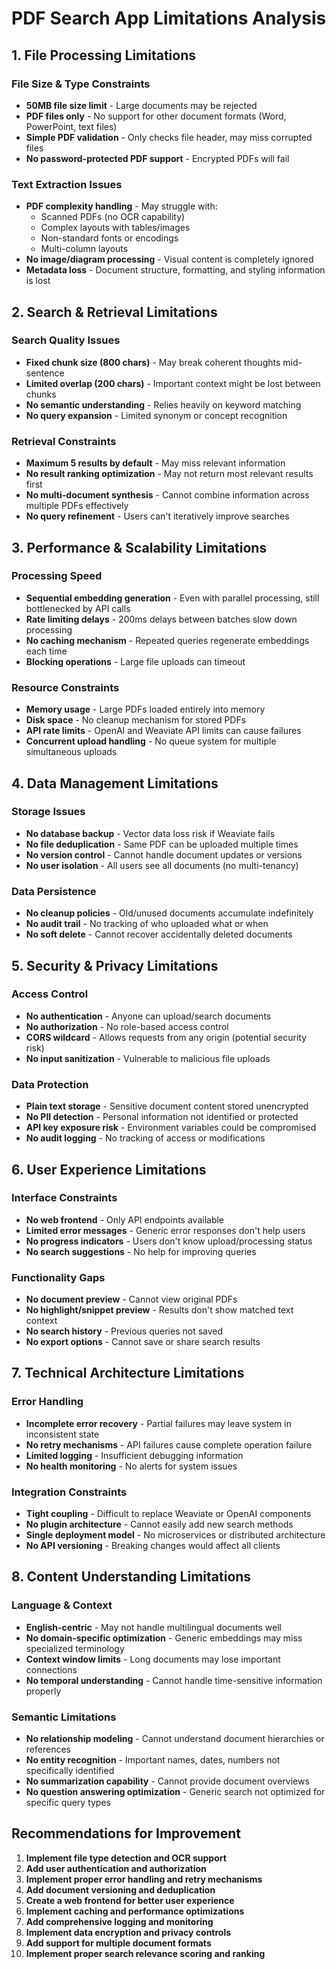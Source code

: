 # PDF Search App Limitations Analysis

## 1. File Processing Limitations

### File Size & Type Constraints
- **50MB file size limit** - Large documents may be rejected
- **PDF files only** - No support for other document formats (Word, PowerPoint, text files)
- **Simple PDF validation** - Only checks file header, may miss corrupted files
- **No password-protected PDF support** - Encrypted PDFs will fail

### Text Extraction Issues
- **PDF complexity handling** - May struggle with:
  - Scanned PDFs (no OCR capability)
  - Complex layouts with tables/images
  - Non-standard fonts or encodings
  - Multi-column layouts
- **No image/diagram processing** - Visual content is completely ignored
- **Metadata loss** - Document structure, formatting, and styling information is lost

## 2. Search & Retrieval Limitations

### Search Quality Issues
- **Fixed chunk size (800 chars)** - May break coherent thoughts mid-sentence
- **Limited overlap (200 chars)** - Important context might be lost between chunks
- **No semantic understanding** - Relies heavily on keyword matching
- **No query expansion** - Limited synonym or concept recognition

### Retrieval Constraints
- **Maximum 5 results by default** - May miss relevant information
- **No result ranking optimization** - May not return most relevant results first
- **No multi-document synthesis** - Cannot combine information across multiple PDFs effectively
- **No query refinement** - Users can't iteratively improve searches

## 3. Performance & Scalability Limitations

### Processing Speed
- **Sequential embedding generation** - Even with parallel processing, still bottlenecked by API calls
- **Rate limiting delays** - 200ms delays between batches slow down processing
- **No caching mechanism** - Repeated queries regenerate embeddings each time
- **Blocking operations** - Large file uploads can timeout

### Resource Constraints
- **Memory usage** - Large PDFs loaded entirely into memory
- **Disk space** - No cleanup mechanism for stored PDFs
- **API rate limits** - OpenAI and Weaviate API limits can cause failures
- **Concurrent upload handling** - No queue system for multiple simultaneous uploads

## 4. Data Management Limitations

### Storage Issues
- **No database backup** - Vector data loss risk if Weaviate fails
- **No file deduplication** - Same PDF can be uploaded multiple times
- **No version control** - Cannot handle document updates or versions
- **No user isolation** - All users see all documents (no multi-tenancy)

### Data Persistence
- **No cleanup policies** - Old/unused documents accumulate indefinitely
- **No audit trail** - No tracking of who uploaded what or when
- **No soft delete** - Cannot recover accidentally deleted documents

## 5. Security & Privacy Limitations

### Access Control
- **No authentication** - Anyone can upload/search documents
- **No authorization** - No role-based access control
- **CORS wildcard** - Allows requests from any origin (potential security risk)
- **No input sanitization** - Vulnerable to malicious file uploads

### Data Protection
- **Plain text storage** - Sensitive document content stored unencrypted
- **No PII detection** - Personal information not identified or protected
- **API key exposure risk** - Environment variables could be compromised
- **No audit logging** - No tracking of access or modifications

## 6. User Experience Limitations

### Interface Constraints
- **No web frontend** - Only API endpoints available
- **Limited error messages** - Generic error responses don't help users
- **No progress indicators** - Users don't know upload/processing status
- **No search suggestions** - No help for improving queries

### Functionality Gaps
- **No document preview** - Cannot view original PDFs
- **No highlight/snippet preview** - Results don't show matched text context
- **No search history** - Previous queries not saved
- **No export options** - Cannot save or share search results

## 7. Technical Architecture Limitations

### Error Handling
- **Incomplete error recovery** - Partial failures may leave system in inconsistent state
- **No retry mechanisms** - API failures cause complete operation failure
- **Limited logging** - Insufficient debugging information
- **No health monitoring** - No alerts for system issues

### Integration Constraints
- **Tight coupling** - Difficult to replace Weaviate or OpenAI components
- **No plugin architecture** - Cannot easily add new search methods
- **Single deployment model** - No microservices or distributed architecture
- **No API versioning** - Breaking changes would affect all clients

## 8. Content Understanding Limitations

### Language & Context
- **English-centric** - May not handle multilingual documents well
- **No domain-specific optimization** - Generic embeddings may miss specialized terminology
- **Context window limits** - Long documents may lose important connections
- **No temporal understanding** - Cannot handle time-sensitive information properly

### Semantic Limitations
- **No relationship modeling** - Cannot understand document hierarchies or references
- **No entity recognition** - Important names, dates, numbers not specifically identified
- **No summarization capability** - Cannot provide document overviews
- **No question answering optimization** - Generic search not optimized for specific query types

## Recommendations for Improvement

1. **Implement file type detection and OCR support**
2. **Add user authentication and authorization**
3. **Implement proper error handling and retry mechanisms**
4. **Add document versioning and deduplication**
5. **Create a web frontend for better user experience**
6. **Implement caching and performance optimizations**
7. **Add comprehensive logging and monitoring**
8. **Implement data encryption and privacy controls**
9. **Add support for multiple document formats**
10. **Implement proper search relevance scoring and ranking**